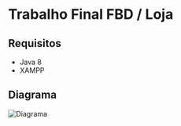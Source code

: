 # Trabalho Final FBD / Loja

## Requisitos
- Java 8
- XAMPP

## Diagrama

![Diagrama](https://user-images.githubusercontent.com/59130585/89091359-770efe00-d37f-11ea-932d-846e5cdf7dd0.png)
